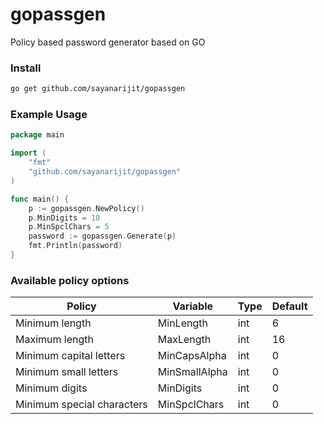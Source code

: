 # gopassgen

Policy based password generator based on GO

### Install

```bash
go get github.com/sayanarijit/gopassgen
```

### Example Usage

```go
package main

import (
    "fmt"
    "github.com/sayanarijit/gopassgen"
)

func main() {
    p := gopassgen.NewPolicy()
    p.MinDigits = 10
    p.MinSpclChars = 5
    password := gopassgen.Generate(p)
    fmt.Println(password)
}
```

### Available policy options

| Policy | Variable | Type | Default |
| ------ | -------- | ---- | ------- |
| Minimum length | MinLength | int | 6 |
| Maximum length | MaxLength | int | 16 |
| Minimum capital letters | MinCapsAlpha | int | 0 |
| Minimum small letters | MinSmallAlpha | int | 0 |
| Minimum digits | MinDigits | int | 0 |
| Minimum special characters | MinSpclChars | int | 0 |
